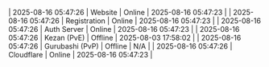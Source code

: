 | 2025-08-16 05:47:26 | Website | Online | 2025-08-16 05:47:23 |
| 2025-08-16 05:47:26 | Registration | Online | 2025-08-16 05:47:23 |
| 2025-08-16 05:47:26 | Auth Server | Online | 2025-08-16 05:47:23 |
| 2025-08-16 05:47:26 | Kezan (PvE) | Offline | 2025-08-03 17:58:02 |
| 2025-08-16 05:47:26 | Gurubashi (PvP) | Offline | N/A |
| 2025-08-16 05:47:26 | Cloudflare | Online | 2025-08-16 05:47:23 |
